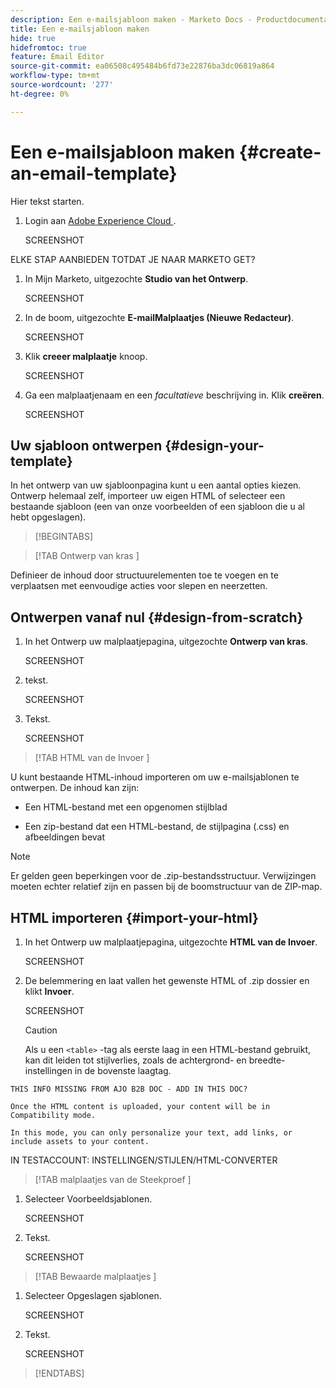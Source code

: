 ```yaml
---
description: Een e-mailsjabloon maken - Marketo Docs - Productdocumentatie
title: Een e-mailsjabloon maken
hide: true
hidefromtoc: true
feature: Email Editor
source-git-commit: ea06508c495484b6fd73e22876ba3dc06819a864
workflow-type: tm+mt
source-wordcount: '277'
ht-degree: 0%

---
```


# Een e-mailsjabloon maken {#create-an-email-template}

Hier tekst starten.

1. Login aan [ Adobe Experience Cloud ](https://experiencecloud.adobe.com/).

   SCREENSHOT

ELKE STAP AANBIEDEN TOTDAT JE NAAR MARKETO GET?

1. In Mijn Marketo, uitgezochte **Studio van het Ontwerp**.

   SCREENSHOT

1. In de boom, uitgezochte **E-mailMalplaatjes (Nieuwe Redacteur)**.

   SCREENSHOT

1. Klik **creeer malplaatje** knoop.

   SCREENSHOT

1. Ga een malplaatjenaam en een _facultatieve_ beschrijving in. Klik **creëren**.

   SCREENSHOT

## Uw sjabloon ontwerpen {#design-your-template}

In het ontwerp van uw sjabloonpagina kunt u een aantal opties kiezen. Ontwerp helemaal zelf, importeer uw eigen HTML of selecteer een bestaande sjabloon (een van onze voorbeelden of een sjabloon die u al hebt opgeslagen).

>[!BEGINTABS]

>[!TAB  Ontwerp van kras ]

Definieer de inhoud door structuurelementen toe te voegen en te verplaatsen met eenvoudige acties voor slepen en neerzetten.

## Ontwerpen vanaf nul {#design-from-scratch}

1. In het Ontwerp uw malplaatjepagina, uitgezochte **Ontwerp van kras**.

   SCREENSHOT

1. tekst.

   SCREENSHOT

1. Tekst.

   SCREENSHOT

>[!TAB  HTML van de Invoer ]

U kunt bestaande HTML-inhoud importeren om uw e-mailsjablonen te ontwerpen. De inhoud kan zijn:

* Een HTML-bestand met een opgenomen stijlblad

* Een zip-bestand dat een HTML-bestand, de stijlpagina (.css) en afbeeldingen bevat

>[!NOTE]
>
>Er gelden geen beperkingen voor de .zip-bestandsstructuur. Verwijzingen moeten echter relatief zijn en passen bij de boomstructuur van de ZIP-map.

## HTML importeren {#import-your-html}

1. In het Ontwerp uw malplaatjepagina, uitgezochte **HTML van de Invoer**.

   SCREENSHOT

1. De belemmering en laat vallen het gewenste HTML of .zip dossier en klikt **Invoer**.

   SCREENSHOT

   >[!CAUTION]
   >
   >Als u een `<table>` -tag als eerste laag in een HTML-bestand gebruikt, kan dit leiden tot stijlverlies, zoals de achtergrond- en breedte-instellingen in de bovenste laagtag.

```
THIS INFO MISSING FROM AJO B2B DOC - ADD IN THIS DOC?

Once the HTML content is uploaded, your content will be in Compatibility mode.

In this mode, you can only personalize your text, add links, or include assets to your content.
```

IN TESTACCOUNT: INSTELLINGEN/STIJLEN/HTML-CONVERTER

>[!TAB  malplaatjes van de Steekproef ]

1. Selecteer Voorbeeldsjablonen.

   SCREENSHOT

1. Tekst.

   SCREENSHOT

>[!TAB  Bewaarde malplaatjes ]

1. Selecteer Opgeslagen sjablonen.

   SCREENSHOT

1. Tekst.

   SCREENSHOT

>[!ENDTABS]
